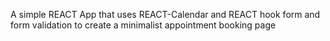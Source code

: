 A simple REACT App that uses REACT-Calendar and REACT hook form and form validation to create a minimalist appointment booking page
